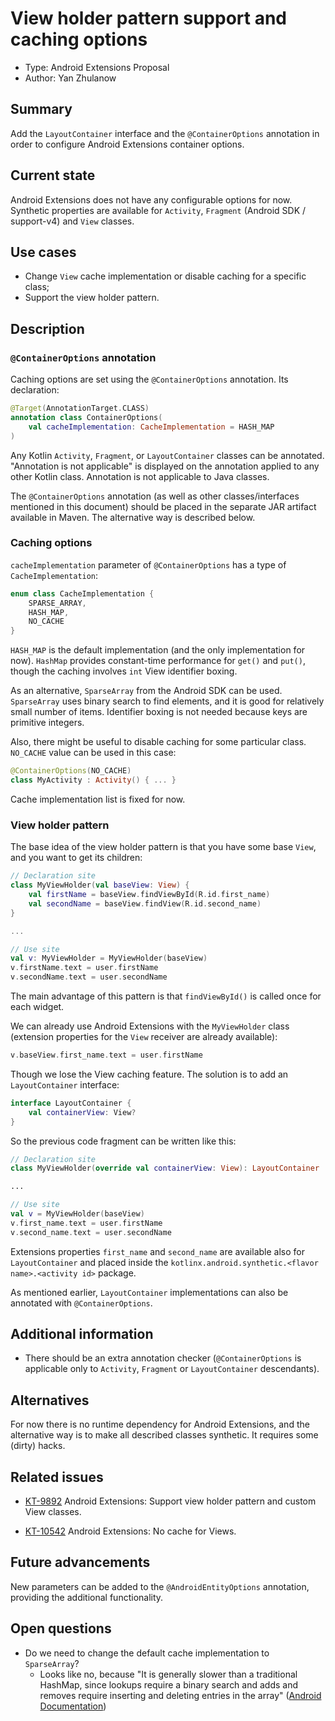 # View holder pattern support and caching options

* Type: Android Extensions Proposal
* Author: Yan Zhulanow

## Summary

Add the `LayoutContainer` interface and the `@ContainerOptions` annotation in order to configure Android Extensions container options.

## Current state

Android Extensions does not have any configurable options for now. Synthetic properties are available for `Activity`, `Fragment` (Android SDK / support-v4) and `View` classes.

## Use cases

* Change `View` cache implementation or disable caching for a specific class;
* Support the view holder pattern.

## Description

### `@ContainerOptions` annotation

Caching options are set using the `@ContainerOptions` annotation. Its declaration:

```kotlin
@Target(AnnotationTarget.CLASS)
annotation class ContainerOptions(
    val cacheImplementation: CacheImplementation = HASH_MAP
)
```

Any Kotlin `Activity`, `Fragment`, or `LayoutContainer` classes can be annotated. "Annotation is not applicable" is displayed on the annotation applied to any other Kotlin class. Annotation is not applicable to Java classes.

The `@ContainerOptions` annotation (as well as other classes/interfaces mentioned in this document) should be placed in the separate JAR artifact available in Maven. The alternative way is described below.

### Caching options

`cacheImplementation` parameter of `@ContainerOptions` has a type of `CacheImplementation`:

```kotlin
enum class CacheImplementation {
    SPARSE_ARRAY,
    HASH_MAP,
    NO_CACHE
}
```

`HASH_MAP` is the default implementation (and the only implementation for now). `HashMap` provides constant-time performance for `get()` and `put()`, though the caching involves `int` View identifier boxing.

As an alternative, `SparseArray` from the Android SDK can be used. `SparseArray` uses binary search to find elements, and it is good for relatively small number of items. Identifier boxing is not needed because keys are primitive integers.

Also, there might be useful to disable caching for some particular class. `NO_CACHE` value can be used in this case:

```kotlin
@ContainerOptions(NO_CACHE)
class MyActivity : Activity() { ... }
```

Cache implementation list is fixed for now.

### View holder pattern

The base idea of the view holder pattern is that you have some base `View`, and you want to get its children:

```kotlin
// Declaration site
class MyViewHolder(val baseView: View) {
	val firstName = baseView.findViewById(R.id.first_name)
	val secondName = baseView.findView(R.id.second_name)
}

...

// Use site
val v: MyViewHolder = MyViewHolder(baseView)
v.firstName.text = user.firstName
v.secondName.text = user.secondName
```

The main advantage of this pattern is that `findViewById()` is called once for each widget.

We can already use Android Extensions with the `MyViewHolder` class (extension properties for the `View` receiver are already available):

```kotlin
v.baseView.first_name.text = user.firstName
```

Though we lose the View caching feature. The solution is to add an `LayoutContainer` interface:

```kotlin
interface LayoutContainer {
    val containerView: View?
}
```

So the previous code fragment can be written like this:

```kotlin
// Declaration site
class MyViewHolder(override val containerView: View): LayoutContainer

...

// Use site
val v = MyViewHolder(baseView)
v.first_name.text = user.firstName
v.second_name.text = user.secondName
```

Extensions properties `first_name` and `second_name` are available also for `LayoutContainer` and placed inside the `kotlinx.android.synthetic.<flavor name>.<activity id>` package.

As mentioned earlier, `LayoutContainer` implementations can also be annotated with `@ContainerOptions`.

## Additional information

* There should be an extra annotation checker (`@ContainerOptions` is applicable only to `Activity`, `Fragment` or `LayoutContainer` descendants).

## Alternatives

For now there is no runtime dependency for Android Extensions, and the alternative way is to make all described classes synthetic. It requires some (dirty) hacks.

## Related issues

* [KT-9892](https://youtrack.jetbrains.com/issue/KT-9892) Android Extensions: Support view holder pattern and custom View classes.

* [KT-10542](https://youtrack.jetbrains.com/issue/KT-10542) Android Extensions: No cache for Views.

## Future advancements

New parameters can be added to the `@AndroidEntityOptions` annotation, providing the additional functionality.

## Open questions

* Do we need to change the default cache implementation to `SparseArray`?
    * Looks like no, because "It is generally slower than a traditional HashMap, since lookups require a binary search and adds and removes require inserting and deleting entries in the array" ([Android Documentation](https://developer.android.com/reference/android/util/SparseArray.html))
